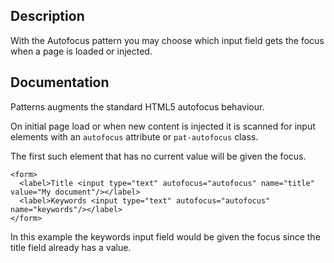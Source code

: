## Description

With the Autofocus pattern you may choose which input field gets the focus when a page is loaded or injected.


## Documentation

Patterns augments the standard HTML5 autofocus behaviour.

On initial page load or when new content is injected it is scanned for input elements with an `autofocus` attribute or `pat-autofocus` class.

The first such element that has no current value will be given the focus.

    <form>
      <label>Title <input type="text" autofocus="autofocus" name="title" value="My document"/></label>
      <label>Keywords <input type="text" autofocus="autofocus" name="keywords"/></label>
    </form>

In this example the keywords input field would be given the focus since the title field already has a value.
